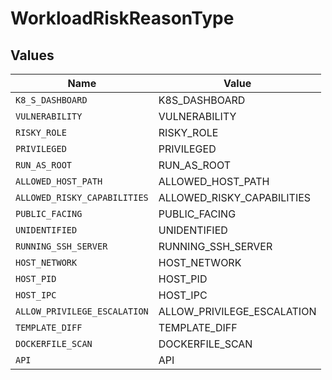 # WorkloadRiskReasonType


## Values

| Name                         | Value                        |
| ---------------------------- | ---------------------------- |
| `K8_S_DASHBOARD`             | K8S_DASHBOARD                |
| `VULNERABILITY`              | VULNERABILITY                |
| `RISKY_ROLE`                 | RISKY_ROLE                   |
| `PRIVILEGED`                 | PRIVILEGED                   |
| `RUN_AS_ROOT`                | RUN_AS_ROOT                  |
| `ALLOWED_HOST_PATH`          | ALLOWED_HOST_PATH            |
| `ALLOWED_RISKY_CAPABILITIES` | ALLOWED_RISKY_CAPABILITIES   |
| `PUBLIC_FACING`              | PUBLIC_FACING                |
| `UNIDENTIFIED`               | UNIDENTIFIED                 |
| `RUNNING_SSH_SERVER`         | RUNNING_SSH_SERVER           |
| `HOST_NETWORK`               | HOST_NETWORK                 |
| `HOST_PID`                   | HOST_PID                     |
| `HOST_IPC`                   | HOST_IPC                     |
| `ALLOW_PRIVILEGE_ESCALATION` | ALLOW_PRIVILEGE_ESCALATION   |
| `TEMPLATE_DIFF`              | TEMPLATE_DIFF                |
| `DOCKERFILE_SCAN`            | DOCKERFILE_SCAN              |
| `API`                        | API                          |